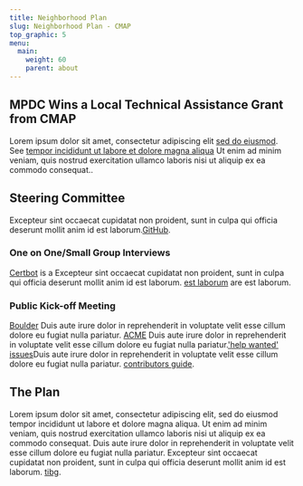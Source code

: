 ```yaml
---
title: Neighborhood Plan
slug: Neighborhood Plan - CMAP
top_graphic: 5
menu:
  main:
    weight: 60
    parent: about
---
```


## MPDC Wins a Local Technical Assistance Grant from CMAP

Lorem ipsum dolor sit amet, consectetur adipiscing elit [sed do eiusmod](https://community.letsencrypt.org/). See [tempor incididunt ut labore et dolore magna aliqua](https://letsencrypt.org/2015/08/13/lets-encrypt-community-support.html) Ut enim ad minim veniam, quis nostrud exercitation ullamco laboris nisi ut aliquip ex ea commodo consequat..

## Steering Committee

Excepteur sint occaecat cupidatat non proident, sunt in culpa qui officia deserunt mollit anim id est laborum.[GitHub](https://github.com/letsencrypt/).

### One on One/Small Group Interviews

[Certbot](https://github.com/certbot/certbot) is a Excepteur sint occaecat cupidatat non proident, sunt in culpa qui officia deserunt mollit anim id est laborum. [est laborum](https://letsencrypt.org/docs/client-options/) are est laborum.

### Public Kick-off Meeting

[Boulder](https://github.com/letsencrypt/boulder) Duis aute irure dolor in reprehenderit in voluptate velit esse cillum dolore eu fugiat nulla pariatur. [ACME](https://github.com/ietf-wg-acme/acme) Duis aute irure dolor in reprehenderit in voluptate velit esse cillum dolore eu fugiat nulla pariatur.['help wanted' issues](https://github.com/letsencrypt/boulder/issues?q=is%3Aopen+is%3Aissue+label%3Astatus%2Fhelp-wanted)Duis aute irure dolor in reprehenderit in voluptate velit esse cillum dolore eu fugiat nulla pariatur. [contributors guide](https://github.com/letsencrypt/boulder/blob/master/CONTRIBUTING.md).

## The Plan

Lorem ipsum dolor sit amet, consectetur adipiscing elit, sed do eiusmod tempor incididunt ut labore et dolore magna aliqua. Ut enim ad minim veniam, quis nostrud exercitation ullamco laboris nisi ut aliquip ex ea commodo consequat. Duis aute irure dolor in reprehenderit in voluptate velit esse cillum dolore eu fugiat nulla pariatur. Excepteur sint occaecat cupidatat non proident, sunt in culpa qui officia deserunt mollit anim id est laborum. [tibg](https://www.ietf.org/mailman/listinfo/acme).
